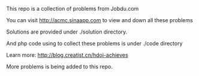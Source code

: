 This repo is a collection of problems from Jobdu.com


You can visit http://acmc.sinaapp.com to view and down all these problems

Solutions are provided under ./solution directory.

And php code using to collect these problems is under ./code directory

Learn more: http://blog.creatist.cn/hdoj-achieves

More problems is being  added to this repo.
